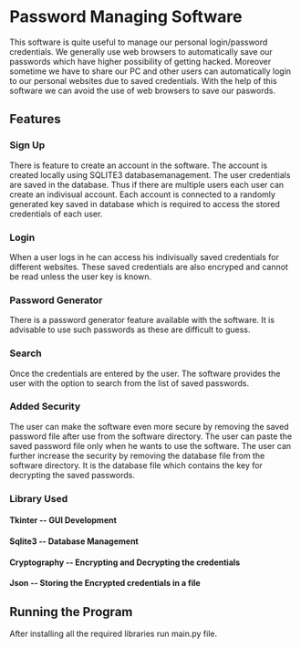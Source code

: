 
# Password Managing Software

This software is quite useful to manage our personal login/password credentials. We generally use web browsers to automatically save our passwords which have higher possibility of getting hacked. Moreover sometime we have to share our PC and other users can automatically login to our personal websites due to saved credentials. With the help of this software we can avoid the use of web browsers to save our paswords.

## Features
### Sign Up
There is feature to create an account in the software. The account is created locally using SQLITE3 databasemanagement. The user credentials are saved in the database. Thus if there are multiple users each user can create an indivisual account. Each account is connected to a randomly generated key saved in database which is required to access the stored credentials of each user. 
### Login
When a user logs in he can access his indivisually saved credentials for different websites. These saved credentials are also encryped and cannot be read unless the user key is known.
### Password Generator
There is a password generator feature available with the software. It is advisable to use such passwords as these are difficult to guess.
### Search 
Once the credentials are entered by the user. The software provides the user with the option to search from the list of saved passwords.
### Added Security
The user can make the software even more secure by removing the saved password file after use from the software directory. The user can paste the saved password file only when he wants to use the software. The user can further increase the security by removing the database file from the software directory. It is the database file which contains the key for decrypting the saved passwords.
### Library Used 
#### Tkinter -- GUI Development
#### Sqlite3 -- Database Management
#### Cryptography -- Encrypting and Decrypting the credentials
#### Json -- Storing the Encrypted credentials in a file
## Running the Program
After installing all the required libraries run main.py file.

